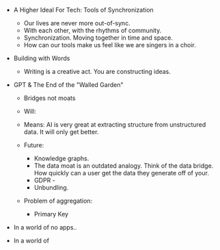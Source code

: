
- A Higher Ideal For Tech: Tools of Synchronization 
	- Our lives are never more out-of-sync. 
	- With each other, with the rhythms of community. 
	- Synchronization. Moving together in time and space. 
	- How can our tools make us feel like we are singers in a choir. 

- Building with Words
	- Writing is a creative act. You are constructing ideas. 

- GPT & The End of the "Walled Garden"
	- Bridges not moats
	- Will:
	- Means:  AI is very great at extracting structure from unstructured data. It will only get better. 
	
	- Future: 
		- Knowledge graphs. 
		- The data moat is an outdated analogy. Think of the data bridge. How quickly can a user get the data they generate off of your. 
		- GDPR - 
		- Unbundling. 
	- Problem of aggregation: 
		- Primary Key 

- In a world of no apps.. 
- In a world of 